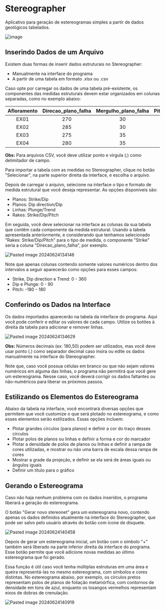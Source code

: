 # Stereographer
Aplicativo para geração de estereogramas simples a partir de dados geológicos tabelados.

![image](https://github.com/FrostPredator/stereographer/assets/114439033/574ba051-804a-480f-9e18-73b319ccdbce)

## Inserindo Dados de um Arquivo
Existem duas formas de inserir dados estruturais no Stereographer:
- Manualmente na interface do programa
- A partir de uma tabela em formato .xlsx ou .csv

Caso opte por carregar os dados de uma tabela pré-existente, os componentes das medidas estruturais devem estar organizados em colunas separadas, como no exemplo abaixo:

| Afloramento | Direcao_plano_falha | Mergulho_plano_falha | Pitch_estrias_falha |
| :---------: | :-----------------: | :------------------: | :-----------------: |
|    EX01     |         270         |          30          |         25          |
|    EX02     |         285         |          30          |         20          |
|    EX03     |         275         |          35          |         25          |
|    EX04     |         280         |          35          |         25          |

**Obs:** Para arquivos CSV, você deve utilizar ponto e vírgula (;) como delimitador de campo.

Para importar a tabela com as medidas no Stereographer, clique no botão "Selecionar", na parte superior direita da interface, e escolha o arquivo.

Depois de carregar o arquivo, selecione na interface o tipo e formato de medida estrutural que você deseja representar. As opções disponíveis são:
- Planos: Strike/Dip
- Planos: Dip direction/Dip
- Linhas: Plunge/Trend
- Rakes: Strike/Dip/Pitch

Em seguida, você deve selecionar na interface as colunas da sua tabela que contêm cada componente da medida estrutural. Usando a tabela apresentada anteriormente, e considerando que tenhamos selecionado "Rakes: Strike/Dip/Pitch" para o tipo de medida, o componente "Strike" seria a coluna "Direcao_plano_falha", por exemplo.

![Pasted image 20240624134146](https://github.com/FrostPredator/stereographer/assets/114439033/58abf6d2-5540-4a64-900b-da16ec4f463b)

Note que apenas colunas contendo somente valores numéricos dentro dos intervalos a seguir aparecerão como opções para esses campos:
- Strike, Dip direction e Trend: 0 - 360
- Dip e Plunge: 0 - 90
- Pitch: -180 - 180
## Conferindo os Dados na Interface

Os dados importados aparecerão na tabela da interface do programa. Aqui você pode conferir e editar os valores de cada campo. Utilize os botões à direita da tabela para adicionar e remover linhas.

![Pasted image 20240624134629](https://github.com/FrostPredator/stereographer/assets/114439033/8385313a-7b14-4573-aecc-959ad3357ae6)

**Obs:** Números decimais (ex: 180,50) podem ser utilizados, mas você deve usar ponto (.) como separador decimal caso insira ou edite os dados manualmente na interface do Stereographer.

Note que, caso você possua células em branco ou que não sejam valores numéricos em alguma das linhas, o programa não permitirá que você gere um estereograma. Nesse caso, você deverá corrigir os dados faltantes ou não-numéricos para liberar os próximos passos.
## Estilizando os Elementos do Estereograma
Abaixo da tabela na interface, você encontrará diversas opções que permitem que você customize o que será plotado no estereograma, e como esses elementos serão estilizados. Essas opções incluem:
- Plotar grandes círculos (para planos) e definir a cor do traço desses círculos
- Plotar polos de planos ou linhas e definir a forma e cor do marcador
- Plotar a densidade de polos de planos ou linhas e definir a rampa de cores utilizadas, e mostrar ou não uma barra de escala dessa rampa de cores
- Mostrar a grade da projeção, e definir se ela será de áreas iguais ou ângulos iguais
- Definir um título para o gráfico
## Gerando o Estereograma
Caso não haja nenhum problema com os dados inseridos, o programa liberará a geração do estereograma.

O botão "Gerar novo stereonet" gera um estereograma novo, contendo apenas os dados definidos atualmente na interface do Stereographer, que pode ser salvo pelo usuário através do botão com ícone de disquete.

![Pasted image 20240624140458](https://github.com/FrostPredator/stereographer/assets/114439033/054a021e-309b-4fe3-8913-a02d14d2b814)

Depois de gerar um estereograma inicial, um botão com o símbolo "+" também será liberado na parte inferior direita da interface do programa. Esse botão permite que você adicione novas medidas ao último estereograma que foi gerado.

Essa função é útil caso você tenha múltiplas estruturas em uma área e queira representá-las no mesmo estereograma, com símbolos e cores distintas. No estereograma abaixo, por exemplo, os círculos pretos representam polos de planos de foliação metamórfica, com contornos de densidade em tons de azul, enquanto os losangos vermelhos representam eixos de dobras de crenulação.

![Pasted image 20240624140919](https://github.com/FrostPredator/stereographer/assets/114439033/84bbb740-fc67-4657-a585-eb64cefc75cf)
